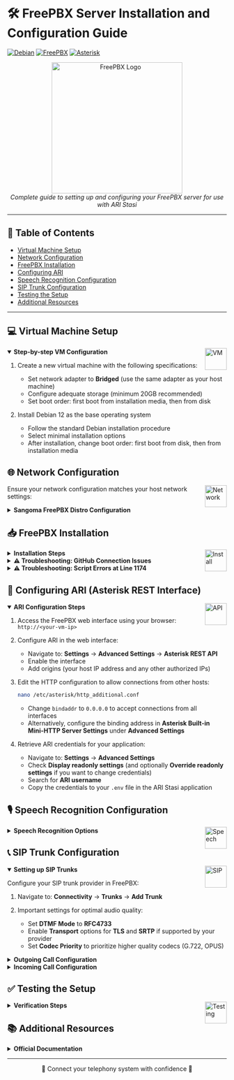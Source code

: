 # 🛠️ FreePBX Server Installation and Configuration Guide

[![Debian](https://img.shields.io/badge/Debian-12-purple.svg)](https://www.debian.org/)
[![FreePBX](https://img.shields.io/badge/FreePBX-16-orange.svg)](https://www.freepbx.org/)
[![Asterisk](https://img.shields.io/badge/Asterisk-20-red.svg)](https://www.asterisk.org/)

<div align="center">
  <img src="https://www.freepbx.org/wp-content/uploads/2022/06/FreePBX_color-1-e1659727659502.png" alt="FreePBX Logo" width="300"/>
  <br>
  <em>Complete guide to setting up and configuring your FreePBX server for use with ARI Stasi</em>
</div>

---

## 📑 Table of Contents
- [Virtual Machine Setup](#-virtual-machine-setup)
- [Network Configuration](#-network-configuration)
- [FreePBX Installation](#-freepbx-installation)
- [Configuring ARI](#-configuring-ari-asterisk-rest-interface)
- [Speech Recognition Configuration](#-speech-recognition-configuration)
- [SIP Trunk Configuration](#-sip-trunk-configuration)
- [Testing the Setup](#-testing-the-setup)
- [Additional Resources](#-additional-resources)

---

## 💻 Virtual Machine Setup

<img src="https://cdn-icons-png.flaticon.com/512/6119/6119533.png" alt="VM" width="50" align="right"/>

<details open>
<summary><b>Step-by-step VM Configuration</b></summary>
<p>

1. Create a new virtual machine with the following specifications:
   - Set network adapter to **Bridged** (use the same adapter as your host machine)
   - Configure adequate storage (minimum 20GB recommended)
   - Set boot order: first boot from installation media, then from disk

2. Install Debian 12 as the base operating system
   - Follow the standard Debian installation procedure
   - Select minimal installation options
   - After installation, change boot order: first boot from disk, then from installation media

</p>
</details>

## 🌐 Network Configuration

<img src="https://cdn-icons-png.flaticon.com/512/1373/1373315.png" alt="Network" width="50" align="right"/>

Ensure your network configuration matches your host network settings:

<details>
<summary><b>Sangoma FreePBX Distro Configuration</b></summary>
<p>

1. Edit the Apache HTTP configuration:
   ```bash
   nano /etc/httpd/conf/httpd.conf
   ```
   - Set the server name to match your host IP address

2. Edit the network interface configuration:
   ```bash
   nano /etc/sysconfig/network-scripts/ifcfg-eth0
   ```
   - Set the IP address to be in the same subnet as your host machine (change only the last octet)
   - Example: If host is `192.168.1.10`, set VM to something like `192.168.1.20`

</p>
</details>

## 📥 FreePBX Installation

<img src="https://cdn-icons-png.flaticon.com/512/2344/2344139.png" alt="Install" width="50" align="right"/>

<details>
<summary><b>Installation Steps</b></summary>
<p>

1. Download and run the official FreePBX installation script:
   ```bash
   wget https://www.freepbx.org/downloads/
   ```

</p>
</details>

<details>
<summary><b>⚠️ Troubleshooting: GitHub Connection Issues</b></summary>
<p>

If you encounter "raw.github not resolved" errors, add GitHub to your known hosts:
   ```bash
   nano /etc/hosts
   ```
   Add this line:
   ```
   185.199.110.133 raw.githubusercontent.com
   ```

</p>
</details>

<details>
<summary><b>⚠️ Troubleshooting: Script Errors at Line 1174</b></summary>
<p>

If you get error with line 1174, this is often related to date/time synchronization:

1. Check your current date:
   ```bash
   date
   ```

2. If incorrect, install NTP and synchronize time:
   ```bash
   apt install ntp -y
   systemctl start ntp
   timedatectl set-ntp true
   ```

3. Re-run the installation script:
   ```bash
   sudo bash /tmp/sng_freepbx_debian_install.sh
   ```

</p>
</details>

## 🔌 Configuring ARI (Asterisk REST Interface)

<img src="https://cdn-icons-png.flaticon.com/512/2885/2885417.png" alt="API" width="50" align="right"/>

<details open>
<summary><b>ARI Configuration Steps</b></summary>
<p>

1. Access the FreePBX web interface using your browser: `http://<your-vm-ip>`

2. Configure ARI in the web interface:
   - Navigate to: **Settings** → **Advanced Settings** → **Asterisk REST API**
   - Enable the interface
   - Add origins (your host IP address and any other authorized IPs)

3. Edit the HTTP configuration to allow connections from other hosts:
   ```bash
   nano /etc/asterisk/http_additional.conf
   ```
   - Change `bindaddr` to `0.0.0.0` to accept connections from all interfaces
   - Alternatively, configure the binding address in **Asterisk Built-in Mini-HTTP Server Settings** under **Advanced Settings**

4. Retrieve ARI credentials for your application:
   - Navigate to: **Settings** → **Advanced Settings** 
   - Check **Display readonly settings** (and optionally **Override readonly settings** if you want to change credentials)
   - Search for **ARI username**
   - Copy the credentials to your `.env` file in the ARI Stasi application

</p>
</details>

## 🎙️ Speech Recognition Configuration

<img src="https://cdn-icons-png.flaticon.com/512/4127/4127185.png" alt="Speech" width="50" align="right"/>

<details>
<summary><b>Speech Recognition Options</b></summary>
<p>

The default configuration uses Google Speech API, but you can consider these alternatives:

| Provider | Type | Features |
|----------|------|----------|
| [OpenAI Whisper](https://github.com/openai/whisper) | Open-source | Self-hosted, multiple languages |
| [MCP-Elevenlab-Scribe-ASR](https://github.com/aromanstatue/MCP-Elevenlab-Scribe-ASR) | Open-source wrapper | High quality, API-based |
| [Eleven Labs Scribe](https://elevenlabs.io/scribe) | Commercial | Best quality, low latency |

</p>
</details>

## 📞 SIP Trunk Configuration

<img src="https://cdn-icons-png.flaticon.com/512/5778/5778578.png" alt="SIP" width="50" align="right"/>

<details open>
<summary><b>Setting up SIP Trunks</b></summary>
<p>

Configure your SIP trunk provider in FreePBX:

1. Navigate to: **Connectivity** → **Trunks** → **Add Trunk**

2. Important settings for optimal audio quality:
   - Set **DTMF Mode** to **RFC4733**
   - Enable **Transport** options for **TLS** and **SRTP** if supported by your provider
   - Set **Codec Priority** to prioritize higher quality codecs (G.722, OPUS)

</p>
</details>

<details>
<summary><b>Outgoing Call Configuration</b></summary>
<p>

For outgoing calls, configure outbound routes in FreePBX:
- Navigate to: **Connectivity** → **Outbound Routes**
- Create a route that uses your trunk for outgoing calls

</p>
</details>

<details>
<summary><b>Incoming Call Configuration</b></summary>
<p>

For incoming calls, configure inbound routes in FreePBX:
- Navigate to: **Connectivity** → **Inbound Routes**
- Create a route that directs incoming calls to the appropriate destination

</p>
</details>

## ✅ Testing the Setup

<img src="https://cdn-icons-png.flaticon.com/512/2858/2858204.png" alt="Testing" width="50" align="right"/>

<details>
<summary><b>Verification Steps</b></summary>
<p>

1. Use the ARI Stasi Server application to connect to your FreePBX server
2. Test both incoming and outgoing calls
3. Verify that speech recognition and transcription are working correctly

</p>
</details>

## 📚 Additional Resources

<details>
<summary><b>Official Documentation</b></summary>
<p>

- [Official FreePBX Documentation](https://wiki.freepbx.org/)
- [Asterisk REST Interface (ARI) Documentation](https://wiki.asterisk.org/wiki/display/AST/Asterisk+REST+Interface+(ARI))
- [SIP Trunk Configuration Guide](https://wiki.freepbx.org/display/FPG/Trunks+Module)

</p>
</details>

---

<div align="center">
  <p>🔧 Connect your telephony system with confidence 🔧</p>
</div> 